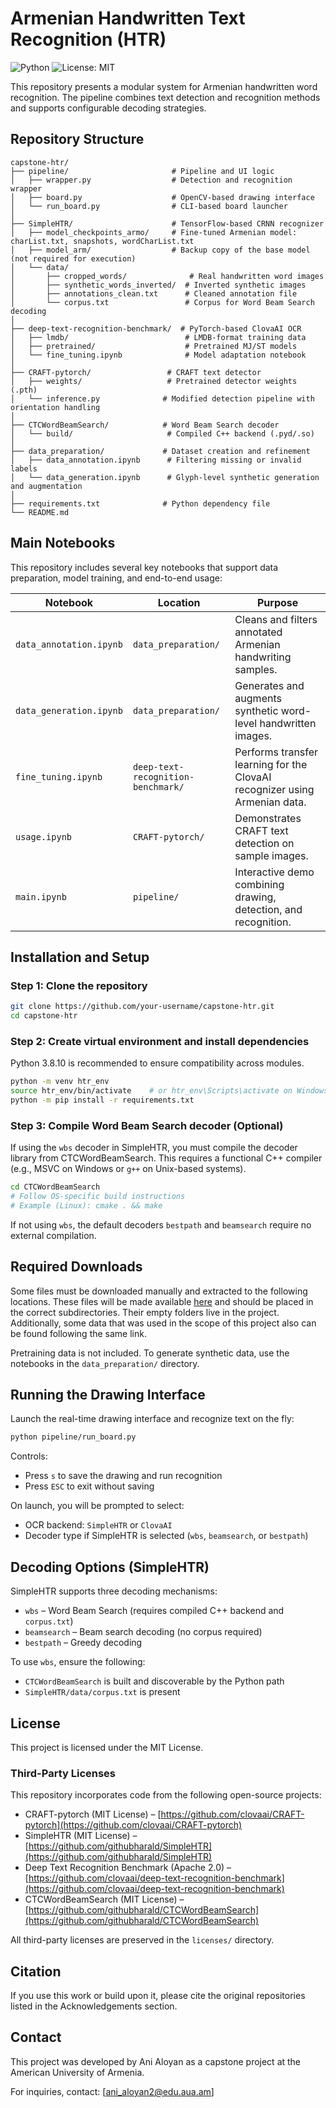 # Armenian Handwritten Text Recognition (HTR)
![Python](https://img.shields.io/badge/Python-3.8-blue.svg)
![License: MIT](https://img.shields.io/badge/License-MIT-yellow.svg)


This repository presents a modular system for Armenian handwritten word recognition. The pipeline combines text detection and recognition methods and supports configurable decoding strategies.

## Repository Structure

```
capstone-htr/
├── pipeline/                       # Pipeline and UI logic
│   ├── wrapper.py                  # Detection and recognition wrapper
│   ├── board.py                    # OpenCV-based drawing interface
│   └── run_board.py                # CLI-based board launcher
│
├── SimpleHTR/                      # TensorFlow-based CRNN recognizer
│   ├── model_checkpoints_armo/     # Fine-tuned Armenian model: charList.txt, snapshots, wordCharList.txt
│   ├── model_arm/                  # Backup copy of the base model (not required for execution)
│   └── data/
│       ├── cropped_words/              # Real handwritten word images
│       ├── synthetic_words_inverted/  # Inverted synthetic images
│       ├── annotations_clean.txt      # Cleaned annotation file
│       └── corpus.txt                 # Corpus for Word Beam Search decoding
│
├── deep-text-recognition-benchmark/  # PyTorch-based ClovaAI OCR
│   ├── lmdb/                          # LMDB-format training data
│   ├── pretrained/                    # Pretrained MJ/ST models
│   └── fine_tuning.ipynb              # Model adaptation notebook
│
├── CRAFT-pytorch/                 # CRAFT text detector
│   ├── weights/                   # Pretrained detector weights (.pth)
│   └── inference.py              # Modified detection pipeline with orientation handling
│
├── CTCWordBeamSearch/            # Word Beam Search decoder
│   └── build/                     # Compiled C++ backend (.pyd/.so)
│
├── data_preparation/             # Dataset creation and refinement
│   ├── data_annotation.ipynb      # Filtering missing or invalid labels
│   └── data_generation.ipynb      # Glyph-level synthetic generation and augmentation
│
├── requirements.txt              # Python dependency file
└── README.md
```
## Main Notebooks

This repository includes several key notebooks that support data preparation, model training, and end-to-end usage:

| Notebook                 | Location                                | Purpose                                                                 |
|--------------------------|-----------------------------------------|-------------------------------------------------------------------------|
| `data_annotation.ipynb` | `data_preparation/`                     | Cleans and filters annotated Armenian handwriting samples.              |
| `data_generation.ipynb` | `data_preparation/`                     | Generates and augments synthetic word-level handwritten images.         |
| `fine_tuning.ipynb`     | `deep-text-recognition-benchmark/`      | Performs transfer learning for the ClovaAI recognizer using Armenian data. |
| `usage.ipynb`           | `CRAFT-pytorch/`                        | Demonstrates CRAFT text detection on sample images.                     |
| `main.ipynb`            | `pipeline/`                             | Interactive demo combining drawing, detection, and recognition.         |

## Installation and Setup

### Step 1: Clone the repository

```bash
git clone https://github.com/your-username/capstone-htr.git
cd capstone-htr
```

### Step 2: Create virtual environment and install dependencies

Python 3.8.10 is recommended to ensure compatibility across modules.

```bash
python -m venv htr_env
source htr_env/bin/activate    # or htr_env\Scripts\activate on Windows
python -m pip install -r requirements.txt
```

### Step 3: Compile Word Beam Search decoder (Optional)

If using the `wbs` decoder in SimpleHTR, you must compile the decoder library from CTCWordBeamSearch. This requires a functional C++ compiler (e.g., MSVC on Windows or `g++` on Unix-based systems).

```bash
cd CTCWordBeamSearch
# Follow OS-specific build instructions
# Example (Linux): cmake . && make
```

If not using `wbs`, the default decoders `bestpath` and `beamsearch` require no external compilation.

## Required Downloads

Some files must be downloaded manually and extracted to the following locations. These files will be made available [here](https://www.dropbox.com/scl/fo/tonqqzvq3b0rp32jeqzd8/AA_LtzkcgiX1jxKYeU3Al3E?rlkey=179ssdgn07hby5cfawtt2evm9&st=yer8ftwj&dl=0) and should be placed in the correct subdirectories. Their empty folders live in the project. Additionally, some data that was used in the scope of this project also can be found following the same link.


Pretraining data is not included. To generate synthetic data, use the notebooks in the `data_preparation/` directory.

## Running the Drawing Interface

Launch the real-time drawing interface and recognize text on the fly:

```bash
python pipeline/run_board.py
```

Controls:

* Press `s` to save the drawing and run recognition
* Press `ESC` to exit without saving

On launch, you will be prompted to select:

* OCR backend: `SimpleHTR` or `ClovaAI`
* Decoder type if SimpleHTR is selected (`wbs`, `beamsearch`, or `bestpath`)

## Decoding Options (SimpleHTR)

SimpleHTR supports three decoding mechanisms:

* `wbs` – Word Beam Search (requires compiled C++ backend and `corpus.txt`)
* `beamsearch` – Beam search decoding (no corpus required)
* `bestpath` – Greedy decoding

To use `wbs`, ensure the following:

* `CTCWordBeamSearch` is built and discoverable by the Python path
* `SimpleHTR/data/corpus.txt` is present

## License

This project is licensed under the MIT License.

### Third-Party Licenses

This repository incorporates code from the following open-source projects:

* CRAFT-pytorch (MIT License) – [https://github.com/clovaai/CRAFT-pytorch](https://github.com/clovaai/CRAFT-pytorch)
* SimpleHTR (MIT License) – [https://github.com/githubharald/SimpleHTR](https://github.com/githubharald/SimpleHTR)
* Deep Text Recognition Benchmark (Apache 2.0) – [https://github.com/clovaai/deep-text-recognition-benchmark](https://github.com/clovaai/deep-text-recognition-benchmark)
* CTCWordBeamSearch (MIT License) – [https://github.com/githubharald/CTCWordBeamSearch](https://github.com/githubharald/CTCWordBeamSearch)

All third-party licenses are preserved in the `licenses/` directory.

## Citation

If you use this work or build upon it, please cite the original repositories listed in the Acknowledgements section.

## Contact

This project was developed by Ani Aloyan as a capstone project at the American University of Armenia.

For inquiries, contact: \[[ani_aloyan2@edu.aua.am](mailto:ani_aloyan2@edu.aua.am)]
